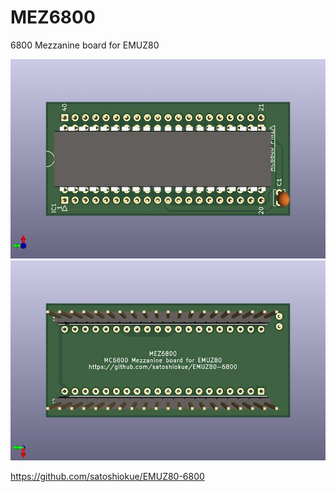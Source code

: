 # MEZ6800
6800 Mezzanine board for EMUZ80  

![MEZ6800 PCB TOP](https://github.com/satoshiokue/MEZ6800/blob/main/imgs/MEZ6800_top.jpg)
![MEZ6800 PCB BOTTOM](https://github.com/satoshiokue/MEZ6800/blob/main/imgs/MEZ6800_bottom.jpg)

https://github.com/satoshiokue/EMUZ80-6800
